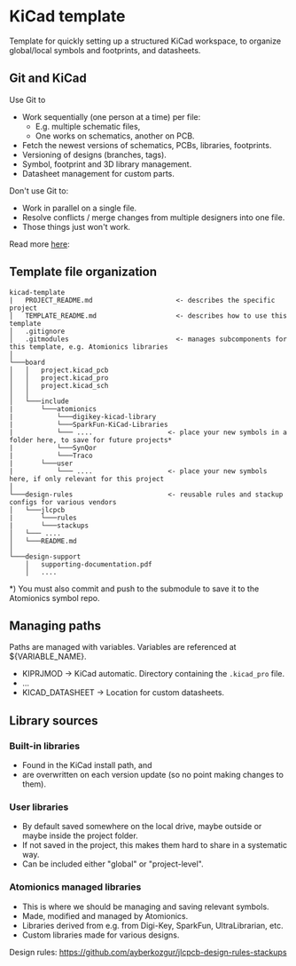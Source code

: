 # KiCad template
Template for quickly setting up a structured KiCad workspace, to organize global/local symbols and footprints, and datasheets.


## Git and KiCad
Use Git to
- Work sequentially (one person at a time) per file:
  - E.g. multiple schematic files,
  - One works on schematics, another on PCB.
- Fetch the newest versions of schematics, PCBs, libraries, footprints.
- Versioning of designs (branches, tags).
- Symbol, footprint and 3D library management.
- Datasheet management for custom parts.

Don't use Git to:
- Work in parallel on a single file.
- Resolve conflicts / merge changes from multiple designers into one file.
- Those things just won't work.

Read more [here](https://forum.kicad.info/t/pros-and-cons-of-using-a-vcs-git-etc-with-kicad/31331):


## Template file organization

```
kicad-template
|   PROJECT_README.md                     <- describes the specific project
│   TEMPLATE_README.md                    <- describes how to use this template
│   .gitignore
│   .gitmodules                           <- manages subcomponents for this template, e.g. Atomionics libraries
│
└───board
│   │   project.kicad_pcb
│   │   project.kicad_pro
│   │   project.kicad_sch
│   │
│   └───include
|       └───atomionics
|           └───digikey-kicad-library
|           └───SparkFun-KiCad-Libraries
|           └─── ....                   <- place your new symbols in a folder here, to save for future projects*
|           └───SynQor
|           └───Traco
|       └───user
|           └─── ....                   <- place your new symbols here, if only relevant for this project
│   
└───design-rules                        <- reusable rules and stackup configs for various vendors
│   └───jlcpcb
|       └───rules
|       └───stackups
│   └─── ....
│   └───README.md
│   
└───design-support
    │   supporting-documentation.pdf
    │   ....
```
\*) You must also commit and push to the submodule to save it to the Atomionics symbol repo.


## Managing paths
Paths are managed with variables. Variables are referenced at ${VARIABLE_NAME}.
- KIPRJMOD -> KiCad automatic. Directory containing the `.kicad_pro` file.
- ...
- KICAD_DATASHEET -> Location for custom datasheets.


## Library sources

### Built-in libraries
- Found in the KiCad install path, and 
- are overwritten on each version update (so no point making changes to them).

### User libraries
- By default saved somewhere on the local drive, maybe outside or maybe inside the project folder.
- If not saved in the project, this makes them hard to share in a systematic way.
- Can be included either "global" or "project-level".

### Atomionics managed libraries
- This is where we should be managing and saving relevant symbols.
- Made, modified and managed by Atomionics.
- Libraries derived from e.g. from Digi-Key, SparkFun, UltraLibrarian, etc.
- Custom libraries made for various designs.

Design rules: https://github.com/ayberkozgur/jlcpcb-design-rules-stackups
